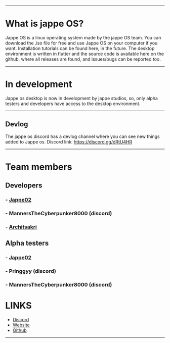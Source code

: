 - - - - - - - - - - - - - - - - - - - - - - - - - - - - - - - - - - - - - - - - - -
# What is jappe OS?

Jappe OS is a linux operating system made by the jappe OS team. You can download the .iso file for free and use Jappe OS on your computer if you want. Installation tutorials can be found here, in the future. The desktop environment is written in flutter and the source code is available here on the github, where all releases are found, and issues/bugs can be reported too.

- - - - - - - - - - - - - - - - - - - - - - - - - - - - - - - - - - - - - - - - - -
# In development

Jappe os desktop is now in development by jappe studios, so, only alpha testers and developers
have access to the desktop environment.

- - - - - - - - - - - - - - - - - - - - - - - - - - - - - - - - - - - - - - - - - -
## Devlog

The jappe os discord has a devlog channel where you can see new things added to
Jappe os.
Discord link: https://discord.gg/dRtU4HR

- - - - - - - - - - - - - - - - - - - - - - - - - - - - - - - - - - - - - - - - - -
# Team members

## Developers
### - [Jappe02](https://github.com/Jappe02)
### - MannersTheCyberpunker8000 (discord)
### - [Architsakri](https://github.com/Architsakri)

## Alpha testers
### - [Jappe02](https://github.com/Jappe02)
### - Pringgyy (discord)
### - MannersTheCyberpunker8000 (discord)

# LINKS

- [Discord](https://discord.gg/dRtU4HR)
- [Website](https://jappeos.blogspot.com/)
- [Github](https://github.com/Jappe-OS/JappeOS)

- - - - - - - - - - - - - - - - - - - - - - - - - - - - - - - - - - - - - - - - - -